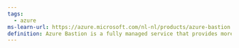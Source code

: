 ```yaml
---
tags:
  - azure
ms-learn-url: https://azure.microsoft.com/nl-nl/products/azure-bastion
definition: Azure Bastion is a fully managed service that provides more secure and seamless Remote Desktop Protocol (RDP) and Secure Shell Protocol (SSH) access to virtual machines (VMs) without any exposure through public IP addresses.
---
```

